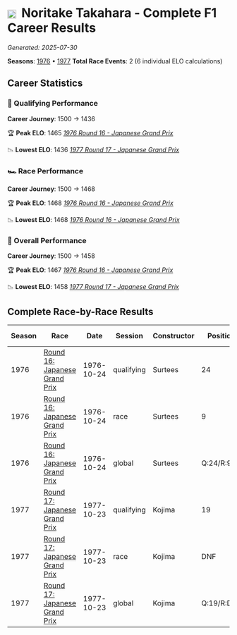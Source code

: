 # <img src="https://upload.wikimedia.org/wikipedia/commons/9/9e/Flag_of_Japan.svg" alt="Japan" width="20" height="auto" style="vertical-align: middle; margin-right: 5px;" onerror="this.outerHTML='🇯🇵'; this.style.marginRight='5px';"/> Noritake Takahara - Complete F1 Career Results

*Generated: 2025-07-30*

**Seasons**: [1976](../seasons/1976-season-report.md) • [1977](../seasons/1977-season-report.md)
**Total Race Events**: 2 (6 individual ELO calculations)

## Career Statistics

### 🏁 Qualifying Performance
**Career Journey**: 1500 → 1436

🏆 **Peak ELO**: 1465
   *[1976 Round 16 - Japanese Grand Prix](../seasons/1976-season-report.md#round-16-japanese-grand-prix)*

📉 **Lowest ELO**: 1436
   *[1977 Round 17 - Japanese Grand Prix](../seasons/1977-season-report.md#round-17-japanese-grand-prix)*

### 🏎️ Race Performance
**Career Journey**: 1500 → 1468

🏆 **Peak ELO**: 1468
   *[1976 Round 16 - Japanese Grand Prix](../seasons/1976-season-report.md#round-16-japanese-grand-prix)*

📉 **Lowest ELO**: 1468
   *[1976 Round 16 - Japanese Grand Prix](../seasons/1976-season-report.md#round-16-japanese-grand-prix)*

### 🌟 Overall Performance
**Career Journey**: 1500 → 1458

🏆 **Peak ELO**: 1467
   *[1976 Round 16 - Japanese Grand Prix](../seasons/1976-season-report.md#round-16-japanese-grand-prix)*

📉 **Lowest ELO**: 1458
   *[1977 Round 17 - Japanese Grand Prix](../seasons/1977-season-report.md#round-17-japanese-grand-prix)*


## Complete Race-by-Race Results

| Season | Race | Date | Session | Constructor | Position | Starting ELO | ELO Change | Final ELO | Teammate |
|--------|------|------|---------|-------------|----------|--------------|------------|-----------|----------|
| 1976 | [Round 16: Japanese Grand Prix](../seasons/1976-season-report.md#round-16-japanese-grand-prix) | 1976-10-24 | qualifying | Surtees | 24 | 1500 | -35 | 1465 | <img src="https://upload.wikimedia.org/wikipedia/commons/8/88/Flag_of_Australia_%28converted%29.svg" alt="Australia" width="20" height="auto" style="vertical-align: middle; margin-right: 5px;" onerror="this.outerHTML='🇦🇺'; this.style.marginRight='5px';"/> Alan Jones |
| 1976 | [Round 16: Japanese Grand Prix](../seasons/1976-season-report.md#round-16-japanese-grand-prix) | 1976-10-24 | race | Surtees | 9 | 1500 | -32 | 1468 | <img src="https://upload.wikimedia.org/wikipedia/commons/8/88/Flag_of_Australia_%28converted%29.svg" alt="Australia" width="20" height="auto" style="vertical-align: middle; margin-right: 5px;" onerror="this.outerHTML='🇦🇺'; this.style.marginRight='5px';"/> Alan Jones |
| 1976 | [Round 16: Japanese Grand Prix](../seasons/1976-season-report.md#round-16-japanese-grand-prix) | 1976-10-24 | global | Surtees | Q:24/R:9 | 1500 | -33 | 1467 | <img src="https://upload.wikimedia.org/wikipedia/commons/8/88/Flag_of_Australia_%28converted%29.svg" alt="Australia" width="20" height="auto" style="vertical-align: middle; margin-right: 5px;" onerror="this.outerHTML='🇦🇺'; this.style.marginRight='5px';"/> Alan Jones |
| 1977 | [Round 17: Japanese Grand Prix](../seasons/1977-season-report.md#round-17-japanese-grand-prix) | 1977-10-23 | qualifying | Kojima | 19 | 1465 | -29 | 1436 | <img src="https://upload.wikimedia.org/wikipedia/commons/9/9e/Flag_of_Japan.svg" alt="Japan" width="20" height="auto" style="vertical-align: middle; margin-right: 5px;" onerror="this.outerHTML='🇯🇵'; this.style.marginRight='5px';"/> Kazuyoshi Hoshino |
| 1977 | [Round 17: Japanese Grand Prix](../seasons/1977-season-report.md#round-17-japanese-grand-prix) | 1977-10-23 | race | Kojima | DNF | 1468 | N/A | 1468 | <img src="https://upload.wikimedia.org/wikipedia/commons/9/9e/Flag_of_Japan.svg" alt="Japan" width="20" height="auto" style="vertical-align: middle; margin-right: 5px;" onerror="this.outerHTML='🇯🇵'; this.style.marginRight='5px';"/> Kazuyoshi Hoshino |
| 1977 | [Round 17: Japanese Grand Prix](../seasons/1977-season-report.md#round-17-japanese-grand-prix) | 1977-10-23 | global | Kojima | Q:19/R:DNF | 1467 | -9 | 1458 | <img src="https://upload.wikimedia.org/wikipedia/commons/9/9e/Flag_of_Japan.svg" alt="Japan" width="20" height="auto" style="vertical-align: middle; margin-right: 5px;" onerror="this.outerHTML='🇯🇵'; this.style.marginRight='5px';"/> Kazuyoshi Hoshino |
